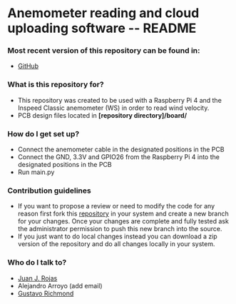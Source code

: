 Anemometer reading and cloud uploading software -- README
============

### Most recent version of this repository can be found in: ###

* [GitHub](https://github.com/juanjorojash/anemometer/)

### What is this repository for? ###

* This repository was created to be used with a Raspberry Pi 4 and the Inspeed Classic anemometer (WS) in order to read wind velocity. 
* PCB design files located in **[repository directory]/board/**

### How do I get set up? ###

* Connect the anemometer cable in the designated positions in the PCB
* Connect the GND, 3.3V and GPIO26 from the Raspberry Pi 4 into the designated positions in the PCB
* Run main.py

### Contribution guidelines ###

* If you want to propose a review or need to modify the code for any reason first fork this [repository](https://github.com/juanjorojash/anemometer/) in your system and create a new branch for your changes. Once your changes are complete and fully tested ask the administrator permission to push this new branch into the source.
* If you just want to do local changes instead you can download a zip version of the repository and do all changes locally in your system. 

### Who do I talk to? ###

* [Juan J. Rojas](mailto:juan.rojas@itcr.ac.cr)
* Alejandro Arroyo (add email) 
* [Gustavo Richmond](mailto:grichmond@itcr.ac.cr)
